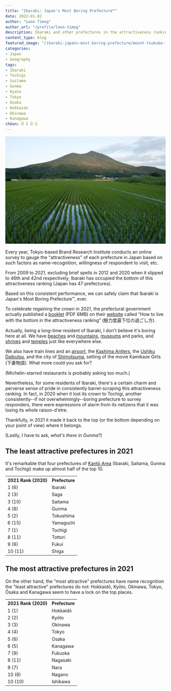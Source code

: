 ```yaml
---
title: "Ibaraki: Japan's Most Boring Prefecture™"
date: 2022-01-02
author: "Leon Timog"
author_url: "/profile/leon-timog"
description: Ibaraki and other prefectures in the attractiveness ranking
content_type: blog
featured_image: "/ibaraki-japans-most-boring-prefecture/mount-tsukuba-from-chikusei.jpg"
categories:
- Japan
- Geography
tags:
- Ibaraki
- Tochigi
- Saitama
- Gunma
- Kyoto
- Tokyo
- Osaka
- Hokkaido
- Okinawa
- Kanagawa
chōon: Ō ō Ū ū
---
```

![Mount Tsukuba viewed from Chikusei City, Ibaraki](mount-tsukuba-from-chikusei.jpg "[Mount Tsukuba](/night-climbing-mount-tsukuba-new-year/) viewed from Arita, Chikusei City, Ibaraki Prefecture from [Wikipedia](https://commons.wikimedia.org/wiki/File:Mt.Tsukuba_30.jpg)")

Every year, Tokyo-based Brand Research Institute conducts an online survey to gauge the "attractiveness" of each prefecture in Japan based on such factors as name-recognition, willingness of respondent to visit, etc.

From 2009 to 2021, excluding brief spells in 2012 and 2020 when it slipped to 46th and 42nd respectively, Ibaraki has occupied the bottom of this attractiveness ranking (Japan has 47 prefectures).

Based on this consistent performance, we can safely claim that Ibaraki is Japan's Most Boring Prefecture™, ever.

To celebrate regaining the crown in 2021, the prefectural government actually published a [booklet](https://www.pref.ibaraki.jp/eigyo/proteam/documents/miryokudosaikainosugoshikata-1004.pdf) (PDF 6MB) on their [website](https://www.pref.ibaraki.jp/eigyo/proteam/sugoshikata20211004.html) called “How to live with the bottom in the attractiveness ranking” (魅力度最下位の過ごし方).

Actually, being a long-time resident of Ibaraki, I don't believe it's boring here at all. We have [beaches](/oarai-beach-circa-2005/) and [mountains](/winter-climb-of-snow-covered-mount-tsukuba/), [museums](/kaoru-ueda-auguste-rodin-ossip-zadkine/) and parks, and [shrines](/hatsumode/) and [temples](/buddhist-temple-at-foot-of-mount-tsukuba/) just like everywhere else.

We also have train lines and an [airport](https://www.ibaraki-airport.net/en/), the [Kashima Antlers](https://www.antlers.co.jp/en/), the [Ushiku Daibutsu](https://daibutu.net/), and the city of [Shimotsuma](https://www.city.shimotsuma.lg.jp/), setting of the movie Kamikaze Girls (下妻物語). What more could you ask for?

(Michelin-starred restaurants is probably asking too much.)

Nevertheless, for some residents of Ibaraki, there's a certain charm and perverse sense of pride in consistently barrel-scraping this attractiveness ranking. In fact, in 2020 when it lost its crown to Tochigi, another consistently--if not overwhelmingly--boring prefecture to survey responders, there were expressions of alarm from its netizens that it was losing its whole raison-d'etre.

Thankfully, in 2021 it made it back to the top (or the bottom depending on your point of view) where it belongs.

(Lastly, I have to ask, *what's there in Gunma*?)

## The least attractive prefectures in 2021

It's remarkable that four prefectures of [Kantō Area](/what-are-the-eight-regions-of-japan/#kantō-region) (Ibaraki, Saitama, Gunma and Tochigi) make up almost half of the top 10.

<table class="orange-table">
<tbody>
<tr>
<th>2021 Rank (2020)</th>
<th>Prefecture</th>

</tr>
<tr>
<td>1 (6)</td>
<td>Ibaraki</td>

</tr>
<tr>
<td>2 (3)</td>
<td>Saga</td>

</tr>
<tr>
<td>3 (10)</td>
<td>Saitama</td>

</tr>
<tr>
<td>4 (8)</td>
<td>Gunma</td>

</tr>
<tr>
<td>5 (2)</td>
<td>Tokushima</td>

</tr>
<tr>
<td>6 (15)</td>
<td>Yamaguchi</td>

</tr>
<tr>
<td>7 (1)</td>
<td>Tochigi</td>

</tr>
<tr>
<td>8 (11)</td>
<td>Tottori</td>

</tr>
<tr>
<td>9 (8)</td>
<td>Fukui</td>

</tr>
<tr>
<td>10 (11)</td>
<td>Shiga</td>

</tr>

</tbody>
</table>


## The most attractive prefectures in 2021

On the other hand, the "most attractive" prefectures have name recognition the "least attractive" prefectures do not: Hokkaidō, Kyōto, Okinawa, Tokyo, Ōsaka and Kanagawa seem to have a lock on the top places.

<table class="orange-table">
<tbody>
<tr>
<th>2021 Rank (2020)</th>
<th>Prefecture</th>

</tr>
<tr>
<td>1 (1)</td>
<td>Hokkaidō</td>

</tr>
<tr>
<td>2 (2)</td>
<td>Kyōto</td>

</tr>
<tr>
<td>3 (3)</td>
<td>Okinawa</td>

</tr>
<tr>
<td>4 (4)</td>
<td>Tokyo</td>

</tr>
<tr>
<td>5 (6)</td>
<td>Osaka</td>

</tr>
<tr>
<td>6 (5)</td>
<td>Kanagawa</td>

</tr>
<tr>
<td>7 (9)</td>
<td>Fukuoka</td>

</tr>
<tr>
<td>8 (11)</td>
<td>Nagasaki</td>

</tr>
<tr>
<td>9 (7)</td>
<td>Nara</td>

</tr>
<tr>
<td>10 (8)</td>
<td>Nagano</td>

</tr>
<tr>
<td>10 (10)</td>
<td>Ishikawa</td>

</tr>
</tbody>
</table>



